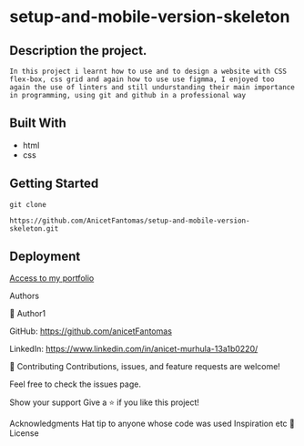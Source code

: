 # setup-and-mobile-version-skeleton

## Description the project.

```
In this project i learnt how to use and to design a website with CSS flex-box, css grid and again how to use use figmma, I enjoyed too again the use of linters and still undurstanding their main importance in programming, using git and github in a professional way

```

## Built With

- html
- css

## Getting Started
```
git clone 

https://github.com/AnicetFantomas/setup-and-mobile-version-skeleton.git

```

## Deployment

[Access to my portfolio](https://anicetfantomas.github.io/setup-and-mobile-version-skeleton/)


Authors

👤 Author1

GitHub: https://github.com/anicetFantomas

LinkedIn: https://www.linkedin.com/in/anicet-murhula-13a1b0220/


🤝 Contributing
Contributions, issues, and feature requests are welcome!

Feel free to check the issues page.

Show your support
Give a ⭐️ if you like this project!

Acknowledgments
Hat tip to anyone whose code was used
Inspiration
etc
📝 License
